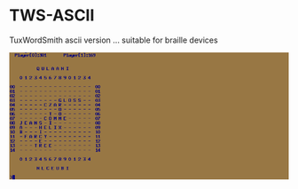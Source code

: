 TWS-ASCII
=========

TuxWordSmith ascii version ... suitable for braille devices

<img src='tws-ascii.png'/>
